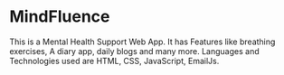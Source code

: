 # MindFluence
This is a Mental Health Support Web App.
It has Features like breathing exercises, A diary app, daily blogs and many more.
Languages and Technologies used are HTML, CSS, JavaScript, EmailJs.
